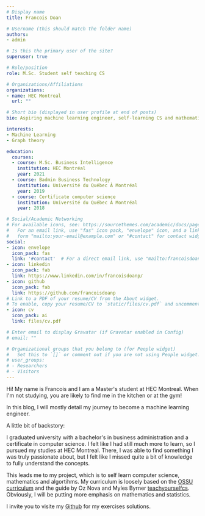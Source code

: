 ```yaml
---
# Display name
title: Francois Doan

# Username (this should match the folder name)
authors:
- admin

# Is this the primary user of the site?
superuser: true

# Role/position
role: M.Sc. Student self teaching CS

# Organizations/Affiliations
organizations:
- name: HEC Montreal
  url: ""

# Short bio (displayed in user profile at end of posts)
bio: Aspiring machine learning engineer, self-learning CS and mathematics. 

interests:
- Machine Learning
- Graph theory

education:
  courses:
  - course: M.Sc. Business Intelligence
    institution: HEC Montréal
    year: 2021
  - course: Badmin Business Technology
    institution: Université du Québec À Montréal
    year: 2019
  - course: Certificate computer science
    institution: Université du Québec À Montréal
    year: 2018

# Social/Academic Networking
# For available icons, see: https://sourcethemes.com/academic/docs/page-builder/#icons
#   For an email link, use "fas" icon pack, "envelope" icon, and a link in the
#   form "mailto:your-email@example.com" or "#contact" for contact widget.
social:
- icon: envelope
  icon_pack: fas
  link: '#contact'  # For a direct email link, use "mailto:francoisdoanp@gmail.com".
- icon: linkedin
  icon_pack: fab
  link: https://www.linkedin.com/in/francoisdoanp/
- icon: github
  icon_pack: fab
  link: https://github.com/francoisdoanp
# Link to a PDF of your resume/CV from the About widget.
# To enable, copy your resume/CV to `static/files/cv.pdf` and uncomment the lines below.
- icon: cv
  icon_pack: ai
  link: files/cv.pdf

# Enter email to display Gravatar (if Gravatar enabled in Config)
# email: ""

# Organizational groups that you belong to (for People widget)
#   Set this to `[]` or comment out if you are not using People widget.
# user_groups:
# - Researchers
# - Visitors
---
```


Hi! My name is Francois and I am a Master's student at HEC Montreal. When I'm not studying, you are likely to find me in the kitchen or at the gym!

In this blog, I will mostly detail my journey to become a machine learning engineer. 

A little bit of backstory:

I graduated university with a bachelor's in business administration and a certificate in computer science. I felt like I had still much more to learn, so I pursued my studies at HEC Montreal. There, I was able to find something I was truly passionate about, but I felt like I missed quite a bit of knowledge to fully understand the concepts. 

This leads me to my project, which is to self learn computer science, mathematics and algortihms. My curriculum is loosely based on the [OSSU curriculum](https://ossu.firebaseapp.com/#/curriculum) and the guide by Oz Nova and Myles Byrner [teachyourselfcs](https://teachyourselfcs.com). Obviously, I will be putting more emphasis on mathematics and statistics. 

I invite you to visite my [Github](https://github.com/francoisdoanp/cscurriculum) for my exercises solutions.


